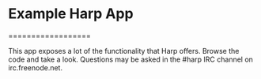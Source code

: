 # Example Harp App
==================

This app exposes a lot of the functionality that Harp offers. Browse the code and take a look. Questions may be asked in the #harp IRC channel on irc.freenode.net.
